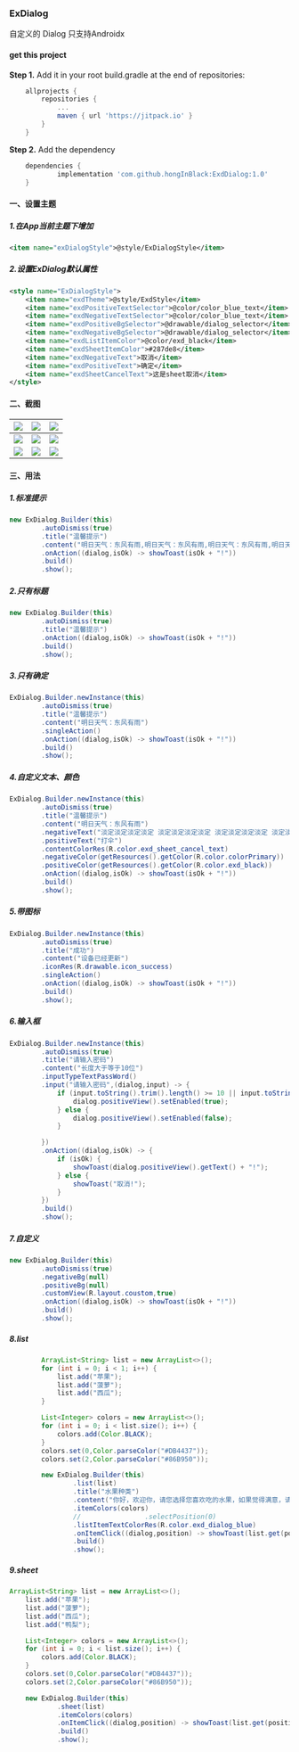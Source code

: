 ### ExDialog

自定义的 Dialog
只支持Androidx

#### get this project

**Step 1.** Add it in your root build.gradle at the end of repositories:

```groovy
	allprojects {
		repositories {
			...
			maven { url 'https://jitpack.io' }
		}
	}
```

**Step 2.** Add the dependency

```groovy
	dependencies {
	        implementation 'com.github.hongInBlack:ExdDialog:1.0'
	}
```



#### 一、设置主题

##### 1.在App当前主题下增加

```xml
<item name="exDialogStyle">@style/ExDialogStyle</item>
```

##### 2.设置ExDialog默认属性

```xml
<style name="ExDialogStyle">
    <item name="exdTheme">@style/ExdStyle</item>
    <item name="exdPositiveTextSelector">@color/color_blue_text</item>
    <item name="exdNegativeTextSelector">@color/color_blue_text</item>
    <item name="exdPositiveBgSelector">@drawable/dialog_selector</item>
    <item name="exdNegativeBgSelector">@drawable/dialog_selector</item>
    <item name="exdListItemColor">@color/exd_black</item>
    <item name="exdSheetItemColor">#287de8</item>
    <item name="exdNegativeText">取消</item>
    <item name="exdPositiveText">确定</item>
    <item name="exdSheetCancelText">这是sheet取消</item>
</style>
```



#### 二、截图

| ![](<https://raw.githubusercontent.com/hongInBlack/ExdDialog/dev/images/Screenshot_20191216-154044_ExDialog.jpg>) | ![](<https://raw.githubusercontent.com/hongInBlack/ExdDialog/dev/images/Screenshot_20191216-154049_ExDialog.jpg>) | ![](<https://raw.githubusercontent.com/hongInBlack/ExdDialog/dev/images/Screenshot_20191216-154056_ExDialog.jpg>) |
| ------------------------------------------------------------ | ------------------------------------------------------------ | ------------------------------------------------------------ |
| ![](<https://raw.githubusercontent.com/hongInBlack/ExdDialog/dev/images/Screenshot_20191216-154102_ExDialog.jpg>) | ![](<https://raw.githubusercontent.com/hongInBlack/ExdDialog/dev/images/Screenshot_20191216-154107_ExDialog.jpg>) | ![](<https://raw.githubusercontent.com/hongInBlack/ExdDialog/dev/images/Screenshot_20191216-154118_ExDialog.jpg>) |
| ![](<https://raw.githubusercontent.com/hongInBlack/ExdDialog/dev/images/Screenshot_20191216-154124_ExDialog.jpg>) | ![](<https://raw.githubusercontent.com/hongInBlack/ExdDialog/dev/images/Screenshot_20191216-154128_ExDialog.jpg>) | ![](<https://raw.githubusercontent.com/hongInBlack/ExdDialog/dev/images/Screenshot_20191216-154134_ExDialog.jpg>) |





#### 三、用法

##### 1.标准提示

```java
new ExDialog.Builder(this)
        .autoDismiss(true)
        .title("温馨提示")
        .content("明日天气：东风有雨,明日天气：东风有雨,明日天气：东风有雨,明日天气：东风有雨,明日天气：东风有雨。")
        .onAction((dialog,isOk) -> showToast(isOk + "!"))
        .build()
        .show();
```

##### 2.只有标题

```java
new ExDialog.Builder(this)
        .autoDismiss(true)
        .title("温馨提示")
        .onAction((dialog,isOk) -> showToast(isOk + "!"))
        .build()
        .show();
```

##### 3.只有确定

```java
ExDialog.Builder.newInstance(this)
        .autoDismiss(true)
        .title("温馨提示")
        .content("明日天气：东风有雨")
        .singleAction()
        .onAction((dialog,isOk) -> showToast(isOk + "!"))
        .build()
        .show();
```

##### 4.自定义文本、颜色

```java
ExDialog.Builder.newInstance(this)
        .autoDismiss(true)
        .title("温馨提示")
        .content("明日天气：东风有雨")
        .negativeText("淡定淡定淡定淡定 淡定淡定淡定淡定 淡定淡定淡定淡定 淡定淡定淡定 淡定淡定淡定淡定 淡定淡定淡定淡定")
        .positiveText("打伞")
        .contentColorRes(R.color.exd_sheet_cancel_text)
        .negativeColor(getResources().getColor(R.color.colorPrimary))
        .positiveColor(getResources().getColor(R.color.exd_black))
        .onAction((dialog,isOk) -> showToast(isOk + "!"))
        .build()
        .show();
```

##### 5.带图标

```java
ExDialog.Builder.newInstance(this)
        .autoDismiss(true)
        .title("成功")
        .content("设备已经更新")
        .iconRes(R.drawable.icon_success)
        .singleAction()
        .onAction((dialog,isOk) -> showToast(isOk + "!"))
        .build()
        .show();
```

##### 6.输入框

```java
ExDialog.Builder.newInstance(this)
        .autoDismiss(true)
        .title("请输入密码")
        .content("长度大于等于10位")
        .inputTypeTextPassWord()
        .input("请输入密码",(dialog,input) -> {
            if (input.toString().trim().length() >= 10 || input.toString().trim().length() == 0) {
                dialog.positiveView().setEnabled(true);
            } else {
                dialog.positiveView().setEnabled(false);
            }

        })
        .onAction((dialog,isOk) -> {
            if (isOk) {
                showToast(dialog.positiveView().getText() + "!");
            } else {
                showToast("取消!");
            }
        })
        .build()
        .show();
```

##### 7.自定义

```java
new ExDialog.Builder(this)
        .autoDismiss(true)
        .negativeBg(null)
        .positiveBg(null)
        .customView(R.layout.coustom,true)
        .onAction((dialog,isOk) -> showToast(isOk + "!"))
        .build()
        .show();
```

##### 8.list

```java
        ArrayList<String> list = new ArrayList<>();
        for (int i = 0; i < 1; i++) {
            list.add("苹果");
            list.add("菠萝");
            list.add("西瓜");
        }

        List<Integer> colors = new ArrayList<>();
        for (int i = 0; i < list.size(); i++) {
            colors.add(Color.BLACK);
        }
        colors.set(0,Color.parseColor("#DB4437"));
        colors.set(2,Color.parseColor("#86B950"));

        new ExDialog.Builder(this)
                .list(list)
                .title("水果种类")
                .content("你好，欢迎你，请您选择您喜欢吃的水果，如果觉得满意，请给五星好评！")
                .itemColors(colors)
                //                .selectPosition(0)
                .listItemTextColorRes(R.color.exd_dialog_blue)
                .onItemClick((dialog,position) -> showToast(list.get(position)))
                .build()
                .show();
```

##### 9.sheet

```java
ArrayList<String> list = new ArrayList<>();
    list.add("苹果");
    list.add("菠萝");
    list.add("西瓜");
    list.add("鸭梨");

    List<Integer> colors = new ArrayList<>();
    for (int i = 0; i < list.size(); i++) {
        colors.add(Color.BLACK);
    }
    colors.set(0,Color.parseColor("#DB4437"));
    colors.set(2,Color.parseColor("#86B950"));

    new ExDialog.Builder(this)
            .sheet(list)
            .itemColors(colors)
            .onItemClick((dialog,position) -> showToast(list.get(position)))
            .build()
            .show();
```

